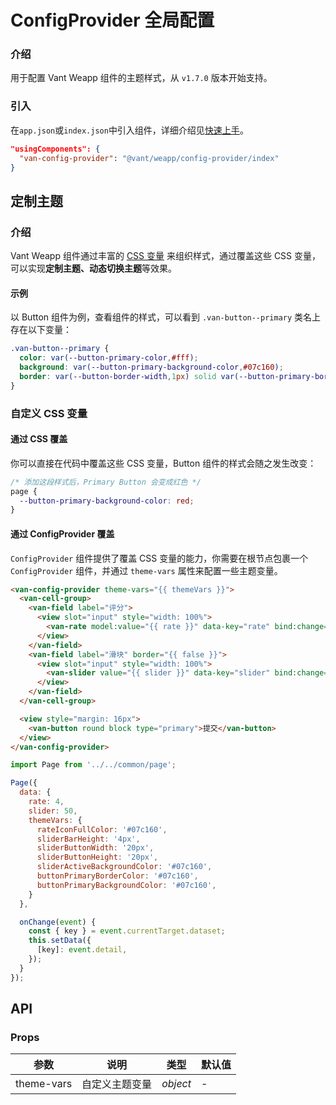 # ConfigProvider 全局配置

### 介绍

用于配置 Vant Weapp 组件的主题样式，从 `v1.7.0` 版本开始支持。

### 引入

在`app.json`或`index.json`中引入组件，详细介绍见[快速上手](#/quickstart#yin-ru-zu-jian)。

```json
"usingComponents": {
  "van-config-provider": "@vant/weapp/config-provider/index"
}
```

## 定制主题

### 介绍

Vant Weapp 组件通过丰富的 [CSS 变量](https://developer.mozilla.org/zh-CN/docs/Web/CSS/Using_CSS_custom_properties) 来组织样式，通过覆盖这些 CSS 变量，可以实现**定制主题、动态切换主题**等效果。

#### 示例

以 Button 组件为例，查看组件的样式，可以看到 `.van-button--primary` 类名上存在以下变量：

```css
.van-button--primary {
  color: var(--button-primary-color,#fff);
  background: var(--button-primary-background-color,#07c160);
  border: var(--button-border-width,1px) solid var(--button-primary-border-color,#07c160);
}
```

### 自定义 CSS 变量

#### 通过 CSS 覆盖

你可以直接在代码中覆盖这些 CSS 变量，Button 组件的样式会随之发生改变：

```css
/* 添加这段样式后，Primary Button 会变成红色 */
page {
  --button-primary-background-color: red;
}
```

#### 通过 ConfigProvider 覆盖

`ConfigProvider` 组件提供了覆盖 CSS 变量的能力，你需要在根节点包裹一个 `ConfigProvider` 组件，并通过 `theme-vars` 属性来配置一些主题变量。

```html
<van-config-provider theme-vars="{{ themeVars }}">
  <van-cell-group>
    <van-field label="评分">
      <view slot="input" style="width: 100%">
        <van-rate model:value="{{ rate }}" data-key="rate" bind:change="onChange" />
      </view>
    </van-field>
    <van-field label="滑块" border="{{ false }}">
      <view slot="input" style="width: 100%">
        <van-slider value="{{ slider }}" data-key="slider" bind:change="onChange" />
      </view>
    </van-field>
  </van-cell-group>

  <view style="margin: 16px">
    <van-button round block type="primary">提交</van-button>
  </view>
</van-config-provider>
```

```js
import Page from '../../common/page';

Page({
  data: {
    rate: 4,
    slider: 50,
    themeVars: {
      rateIconFullColor: '#07c160',
      sliderBarHeight: '4px',
      sliderButtonWidth: '20px',
      sliderButtonHeight: '20px',
      sliderActiveBackgroundColor: '#07c160',
      buttonPrimaryBorderColor: '#07c160',
      buttonPrimaryBackgroundColor: '#07c160',
    }
  },

  onChange(event) {
    const { key } = event.currentTarget.dataset;
    this.setData({
      [key]: event.detail,
    });
  }
});
```

## API

### Props

| 参数       | 说明           | 类型     | 默认值 |
| ---------- | -------------- | -------- | ------ |
| theme-vars | 自定义主题变量 | _object_ | -      |
